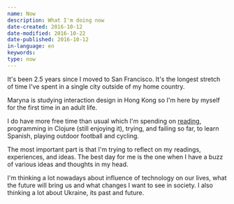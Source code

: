 ```yaml
---
name: Now
description: What I'm doing now
date-created: 2016-10-12
date-modified: 2016-10-22
date-published: 2016-10-12
in-language: en
keywords:
type: now
---
```

It's been 2.5 years since I moved to San Francisco. It's the longest stretch of time I've spent in a single city outside of my home country.

Maryna is studying interaction design in Hong Kong so I'm here by myself for the first time in an adult life.

I do have more free time than usual which I'm spending on [reading](http://podviaznikov.com/on-reading/), programming in Clojure (still enjoying it), trying, and failing so far, to learn Spanish, playing outdoor football and cycling.

The most important part is that I'm trying to reflect on my readings, experiences, and ideas. The best day for me is the one when I have a buzz of various ideas and thoughts in my head.

I'm thinking a lot nowadays about influence of technology on our lives, what the future will bring us and what changes I want to see in society. I also thinking a lot about Ukraine, its past and future.
